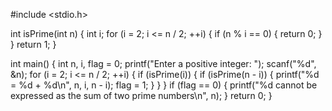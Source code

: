 #include <stdio.h>

int isPrime(int n) {
    int i;
    for (i = 2; i <= n / 2; ++i) {
        if (n % i == 0) {
            return 0;
        }
    }
    return 1;
}

int main() {
    int n, i, flag = 0;
    printf("Enter a positive integer: ");
    scanf("%d", &n);
    for (i = 2; i <= n / 2; ++i) {
        if (isPrime(i)) {
            if (isPrime(n - i)) {
                printf("%d = %d + %d\n", n, i, n - i);
                flag = 1;
            }
        }
    }
    if (flag == 0) {
        printf("%d cannot be expressed as the sum of two prime numbers\n", n);
    }
    return 0;
}

